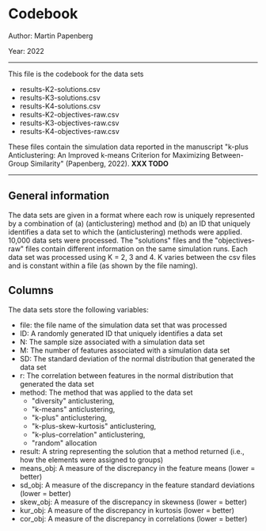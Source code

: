 
# Codebook

Author: Martin Papenberg

Year: 2022

---

This file is the codebook for the data sets 

- results-K2-solutions.csv
- results-K3-solutions.csv
- results-K4-solutions.csv
- results-K2-objectives-raw.csv
- results-K3-objectives-raw.csv
- results-K4-objectives-raw.csv

These files contain the simulation data reported in the manuscript "k-plus Anticlustering: An Improved k-means Criterion for Maximizing Between-Group Similarity" (Papenberg, 2022).  **XXX TODO**

--- 

## General information

The data sets are given in a format where each row is uniquely represented by a combination of (a) (anticlustering) method and (b) an ID that uniquely identifies a data set to which the (anticlustering) methods were applied. 10,000 data sets were processed. The "solutions" files and the "objectives-raw" files contain different information on the same simulation runs. Each data set was processed using K = 2, 3 and 4. K varies between the csv files and is constant within a file (as shown by the file naming).

## Columns

The data sets store the following variables:

- file: the file name of the simulation data set that was processed
- ID: A randomly generated ID that uniquely identifies a data set 
- N: The sample size associated with a simulation data set
- M: The number of features associated with a simulation data set
- SD: The standard deviation of the normal distribution that generated the data set
- r: The correlation between features in the normal distribution that generated the data set
- method: The method that was applied to the data set
    + "diversity" anticlustering,
    + "k-means" anticlustering,
    + "k-plus" anticlustering,
    + "k-plus-skew-kurtosis" anticlustering,
    + "k-plus-correlation" anticlustering,
    + "random" allocation
- result: A string representing the solution that a method returned (i.e., how the elements were assigned to groups)
- means_obj: A measure of the discrepancy in the feature means (lower = better)
- sd_obj: A measure of the discrepancy in the feature standard deviations (lower = better)
- skew_obj: A measure of the discrepancy in skewness (lower = better)
- kur_obj: A measure of the discrepancy in kurtosis (lower = better)
- cor_obj: A measure of the discrepancy in correlations (lower = better)
